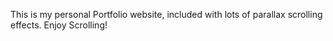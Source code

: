 This is my personal Portfolio website, included with lots of parallax scrolling effects. Enjoy Scrolling!
